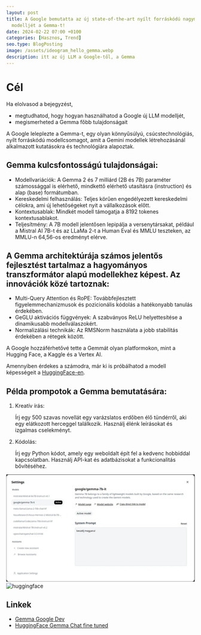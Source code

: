 ```yaml
---
layout: post
title: A Google bemutatta az új state-of-the-art nyílt forráskódú nagyméretű nyelvi
  modelljét a Gemma-t!
date: 2024-02-22 07:00 +0100
categories: [Hasznos, Trend]
seo.type: BlogPosting
image: /assets/ideogram_hello_gemma.webp
description: itt az új LLM a Google-től, a Gemma
---
```


# Cél
Ha elolvasod a bejegyzést,
* megtudhatod, hogy hogyan használhatod a Google új LLM modelljét,
* megismerheted a Gemma főbb tulajdonságait

A Google leleplezte a Gemma-t, egy olyan könnyűsúlyú, csúcstechnológiás, nyílt forráskódú modellcsomagot, amit a Gemini modellek létrehozásánál alkalmazott kutatásokra és technológiára alapoztak.

## Gemma kulcsfontosságú tulajdonságai:

- Modellvariációk: A Gemma 2 és 7 milliárd (2B és 7B) paraméter számossággal is elérhető, mindkettő elérhető utasításra (instruction) és alap (base) formátumban.
- Kereskedelmi felhasználás: Teljes körűen engedélyezett kereskedelmi célokra, ami új lehetőségeket nyit a vállalkozások előtt.
- Kontextusablak: Mindkét modell támogatja a 8192 tokenes kontextusablakot.
- Teljesítmény: A 7B modell jelentősen lepipálja a versenytársakat, például a Mistral AI 7B-t és az LLaMa 2-t a Human Eval és MMLU teszteken, az MMLU-n 64,56-os eredményt elérve.

## A Gemma architektúrája számos jelentős fejlesztést tartalmaz a hagyományos transzformátor alapú modellekhez képest. Az innovációk közé tartoznak:

- Multi-Query Attention és RoPE: Továbbfejlesztett figyelemmechanizmusok és pozicionális kódolás a hatékonyabb tanulás érdekében.
- GeGLU aktivációs függvények: A szabványos ReLU helyettesítése a dinamikusabb modellválaszokért.
- Normalizálási technikák: Az RMSNorm használata a jobb stabilitás érdekében a rétegek között.

A Google hozzáférhetővé tette a Gemmát olyan platformokon, mint a Hugging Face, a Kaggle és a Vertex AI.

Amennyiben érdekes a számodra, már ki is próbálhatod a modell képességeit a [HuggingFace-en](https://huggingface.co/chat/settings/google/gemma-7b-it).

## Példa prompotok a Gemma bemutatására:

1. Kreatív írás:

   Írj egy 500 szavas novellát egy varázslatos erdőben élő tündérről, aki egy elátkozott herceggel találkozik. Használj élénk leírásokat és izgalmas cselekményt.

2. Kódolás:

   Írj egy Python kódot, amely egy weboldalt épít fel a kedvenc hobbiddal kapcsolatban. Használj API-kat és adatbázisokat a funkcionalitás bővítéséhez.


![huggingface](/assets/huggingface.webp)
![huggingface](/assets/usage.webp)

## Linkek
- [Gemma Google Dev](https://ai.google.dev/gemma/?utm_source=keyword&utm_medium=referral&utm_campaign=gemma_cta&utm_content)
- [HuggingFace Gemma Chat fine tuned](https://huggingface.co/chat/settings/google/gemma-7b-it)